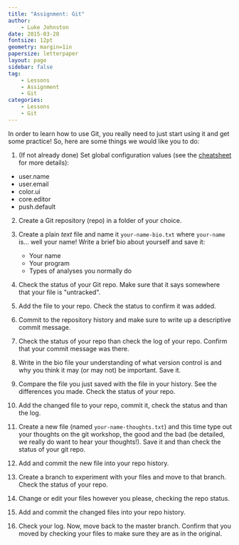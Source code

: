 ```yaml
---
title: "Assignment: Git"
author:
    - Luke Johnston
date: 2015-03-20
fontsize: 12pt
geometry: margin=1in
papersize: letterpaper
layout: page
sidebar: false
tag:
    - Lessons
    - Assignment
    - Git
categories:
    - Lessons
    - Git
---
```


In order to learn how to use Git, you really need to just start using
it and get some practice!  So, here are some things we would like you
to do:

1. (If not already done) Set global configuration values (see the
  [cheatsheet](cheatsheet/) for more details):
  * user.name
  * user.email
  * color.ui
  * core.editor
  * push.default

2. Create a Git repository (repo) in a folder of your choice.

3. Create a plain *text* file and name it `your-name-bio.txt` where
   `your-name` is... well your name!  Write a brief bio about yourself
   and save it:
   * Your name
   * Your program
   * Types of analyses you normally do

4. Check the status of your Git repo.  Make sure that it says
   somewhere that your file is "untracked".

5. Add the file to your repo.  Check the status to confirm it was
   added.

6. Commit to the repository history and make sure to write up a
   descriptive commit message.

7. Check the status of your repo than check the log of your repo.
   Confirm that your commit message was there.

8. Write in the bio file your understanding of what version control is
   and why you think it may (or may not) be important.  Save it.

9. Compare the file you just saved with the file in your history.
   See the differences you made.  Check the status of your repo.

10. Add the changed file to your repo, commit it, check the status and
    than the log.

11. Create a new file (named `your-name-thoughts.txt`) and this time
    type out your thoughts on the git workshop, the good and the bad
    (be detailed, we really do want to hear your thoughts!).  Save it
    and than check the status of your git repo.

12. Add and commit the new file into your repo history.

13. Create a branch to experiment with your files and move to that
    branch.  Check the status of your repo.

14. Change or edit your files however you please, checking the repo
    status.

15. Add and commit the changed files into your repo history.

16. Check your log.  Now, move back to the master branch.  Confirm
    that you moved by checking your files to make sure they are as in
    the original.

